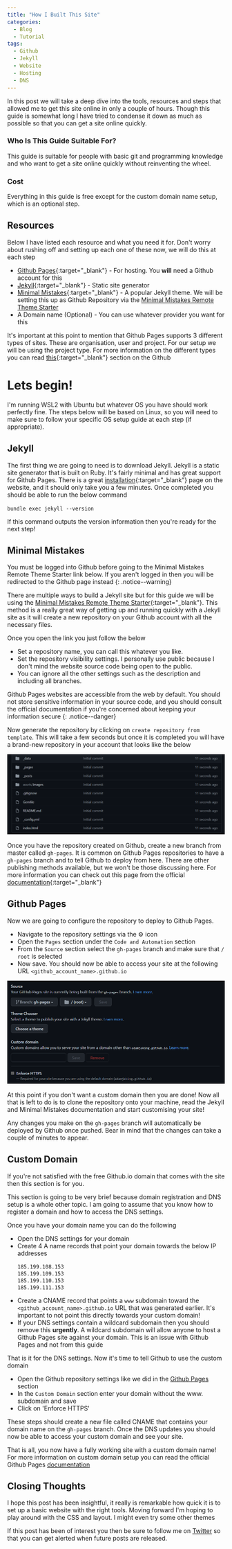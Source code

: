 ```yaml
---
title: "How I Built This Site"
categories:
  - Blog
  - Tutorial
tags:
  - Github
  - Jekyll
  - Website
  - Hosting
  - DNS
---
```


In this post we will take a deep dive into the tools, resources and steps that allowed 
me to get this site online in only a couple of hours. Though this guide is somewhat long I have tried to condense
it down as much as possible so that you can get a site online quickly. 

### Who Is This Guide Suitable For?

This guide is suitable for people with basic git and programming knowledge 
and who want to get a site online quickly without reinventing the wheel.

### Cost

Everything in this guide is free except for the custom domain name setup, which is an optional step.

## Resources

Below I have listed each resource and what you need it for. Don't worry about rushing off 
and setting up each one of these now, we will do this at each step

* [Github Pages](https://pages.github.com){:target="_blank"} - For hosting. You **will** need a Github account for this
* [Jekyll](https://jekyllrb.com){:target="_blank"} - Static site generator
* [Minimal Mistakes](https://mmistakes.github.io/minimal-mistakes){:target="_blank"} - A popular Jekyll theme. We will be setting this up as Github Repository via the [Minimal Mistakes Remote Theme Starter](https://github.com/mmistakes/mm-github-pages-starter/generate)
* A Domain name (Optional) - You can use whatever provider you want for this

It's important at this point to mention that Github Pages supports 3 different types of sites. These are organisation,
user and project. For our setup we will be using the project type. For more information on the different types you
can read [this](https://docs.github.com/en/enterprise-cloud@latest/pages/getting-started-with-github-pages/about-github-pages#types-of-github-pages-sites){:target="_blank"} section on the Github 

# Lets begin!

I'm running WSL2 with Ubuntu but whatever OS you have should work perfectly fine. The steps below will be 
based on Linux, so you will need to make sure to follow your specific OS setup guide at each step (if appropriate).

## Jekyll

The first thing we are going to need is to download Jekyll. Jekyll is a static site generator
that is built on Ruby. It's fairly minimal and has great support for Github Pages. 
There is a great [installation](https://jekyllrb.com/docs/installation/){:target="_blank"} page on the website, and it should only take
you a few minutes. Once completed you should be able to run the below command

`bundle exec jekyll --version`

If this command outputs the version information then you're ready for the next step!

## Minimal Mistakes

You must be logged into Github before going to the Minimal Mistakes Remote Theme Starter link below. If you aren't
logged in then you will be redirected to the Github page instead
{: .notice--warning}

There are multiple ways to build a Jekyll site but for this guide we will be using the 
[Minimal Mistakes Remote Theme Starter](https://github.com/mmistakes/mm-github-pages-starter/generate){:target="_blank"}. This method is
a really great way of getting up and running quickly with a Jekyll site as it will create a new repository on your
Github account with all the necessary files. 

Once you open the link you just follow the below

* Set a repository name, you can call this whatever you like.
* Set the repository visibility settings. I personally use public because I don't mind the website source code being open to the public.
* You can ignore all the other settings such as the description and including all branches.

Github Pages websites are accessible from the web by default. You should not store sensitive information
in your source code, and you should consult the official documentation if you're concerned about keeping your
information secure
{: .notice--danger}

Now generate the repository by clicking on `create repository from template`. This will take a few seconds but once
it is completed you will have a brand-new repository in your account that looks like the below

![repository.png](/assets/images/how-I-built-this-site/repository.png)

Once you have the repository created on Github, create a new branch from master called `gh-pages`. 
It is common on Github Pages repositories to have a `gh-pages` branch and to tell Github to deploy from 
here. There are other publishing methods available, but we won't be those discussing here. For more
information you can check out this page from the official [documentation](https://docs.github.com/en/enterprise-cloud@latest/pages/getting-started-with-github-pages/about-github-pages#publishing-sources-for-github-pages-sites){:target="_blank"}

## Github Pages

Now we are going to configure the repository to deploy to Github Pages. 

* Navigate to the repository settings via the ⚙ icon 
* Open the `Pages` section under the `Code and Automation` section
* From the `Source` section select the `gh-pages` branch and make sure that `/ root` is selected
* Now save. You should now be able to access your site at the following URL `<github_account_name>.github.io`

![repository-settings.png](/assets/images/how-I-built-this-site/repository-settings.png)

At this point if you don't want a custom domain then you are done! Now all that is left to do is to clone the 
repository onto your machine, read the Jekyll and Minimal Mistakes documentation and start customising
your site! 

Any changes you make on the `gh-pages` branch will automatically be deployed by Github once pushed. Bear in mind that
the changes can take a couple of minutes to appear.

## Custom Domain

If you're not satisfied with the free Github.io domain that comes with the site then this section is for you.

This section is going to be very brief because domain registration and DNS setup is a whole other topic. I am going to 
assume that you know how to register a domain and how to access the DNS settings.

Once you have your domain name you can do the following

* Open the DNS settings for your domain
* Create 4 A name records that point your domain towards the below IP addresses
    ```
    185.199.108.153
    185.199.109.153
    185.199.110.153
    185.199.111.153
    ```
* Create a CNAME record that points a `www` subdomain toward the `<github_account_name>.github.io` URL that was 
  generated earlier. It's important to not point this directly towards your custom domain!
* If your DNS settings contain a wildcard subdomain then you should remove this **urgently**. A wildcard subdomain
  will allow anyone to host a Github Pages site against your domain. This is an issue with Github Pages and not
  from this guide

That is it for the DNS settings. Now it's time to tell Github to use the custom domain

* Open the Github repository settings like we did in the [Github Pages](#github-pages) section
* In the `Custom Domain` section enter your domain without the www. subdomain and save
* Click on 'Enforce HTTPS'

These steps should create a new file called CNAME that contains your domain name on the `gh-pages` branch. Once 
the DNS updates you should now be able to access your custom domain and see your site.

That is all, you now have a fully working site with a custom domain name! For more information on custom domain
setup you can read the official Github Pages [documentation](https://docs.github.com/en/pages/configuring-a-custom-domain-for-your-github-pages-site/about-custom-domains-and-github-pages)

## Closing Thoughts

I hope this post has been insightful, it really is remarkable how quick it is to set up a basic website with the
right tools. Moving forward I'm hoping to play around with the CSS and layout. I might even try some other themes

If this post has been of interest you then be sure to follow me on [Twitter](https://twitter.com/KingSoftwareDev)
so that you can get alerted when future posts are released.